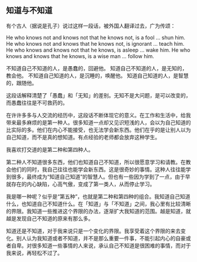 <div class="inner">
<h2>知道与不知道</h2>
<p>有个古人（据说是孔子）说过这样一段话，被外国人翻译过去，广为传颂：</p>
<p>He who knows not and knows not that he knows not, is a fool … shun him.
He who knows not and knows that he knows not, is ignorant … teach him.
He who knows and knows not that he knows, is asleep … wake him.
He who knows and knows that he knows, is a wise man … follow him.</p>
<p>不知道自己不知道的人，是愚蠢的，回避他。
知道自己不知道的人，是无知的，教会他。
不知道自己知道的人，是沉睡的，唤醒他。
知道自己知道的人，是智慧的，跟随他。</p>
<p>这段话解释清楚了「愚蠢」和「无知」的差别。无知不是大问题，是可以改变的，而愚蠢往往是不可救药的。</p>
<p>在许许多多与人交流的经历中，这段话不断体现它的意义。在工作和生活中，给我带来最多麻烦的是第一种人。很多知道一点却又见识短浅的人，会以为自己知道的比实际的多。他们在内心不能接受，也无法学会新东西。他们在乎的是让别人以为自己知道，而不是真的想知道。有点经验的老师都会放弃这种学生。</p>
<p>我喜欢打交道的是第二种和第四种人。</p>
<p>第二种人不知道很多东西，他们也知道自己不知道，所以很愿意学习和请教。在教会他们的同时，我自己往往也能学会新东西。这是很奇妙的事情。这种人往往能学到很多，最终成为“知道自己知道”的智慧人。但也有一些因为学到了一点，由于早就存在的内心缺陷，心高气傲，变成了第一类人，从而停止学习。</p>
<p>我是哪一种呢？似乎是“第五种”，也就是第二种和第四种的组合。我知道自己知道什么，也知道自己不知道什么。在「知道」与「不知道」之间，我心里有比较清晰的界限。我知道一些推进这个界限的办法，逐渐扩大我知道的范围。越是知道，就越是发现自己不知道的原来有那么多。</p>
<p>知道还是不知道，对于我来说只是一个变化的界限。我享受着这个界限的来去变化。别人认为我知道或者不知道，并不是那么重要一件事，不能引起内心的自豪或者自卑。对很多知道一些事情的人来说，承认自己不知道是很困难的事情，而对于我来说，再轻松不过了。</p>
</div>
<!--
<div class="ad-banner" style="margin-top: 5px">
<script async src="//pagead2.googlesyndication.com/pagead/js/adsbygoogle.js"></script>
<ins class="adsbygoogle"
                    style="display:inline-block;width:100%;height:90px"
                    data-ad-client="ca-pub-1331524016319584"
                    data-ad-slot="6657867155"></ins>
<script>(adsbygoogle = window.adsbygoogle || []).push({});</script>
</div>
<script data-ad-client="ca-pub-1331524016319584" async
            src="https://pagead2.googlesyndication.com/pagead/js/adsbygoogle.js">
</script>
        -->
    